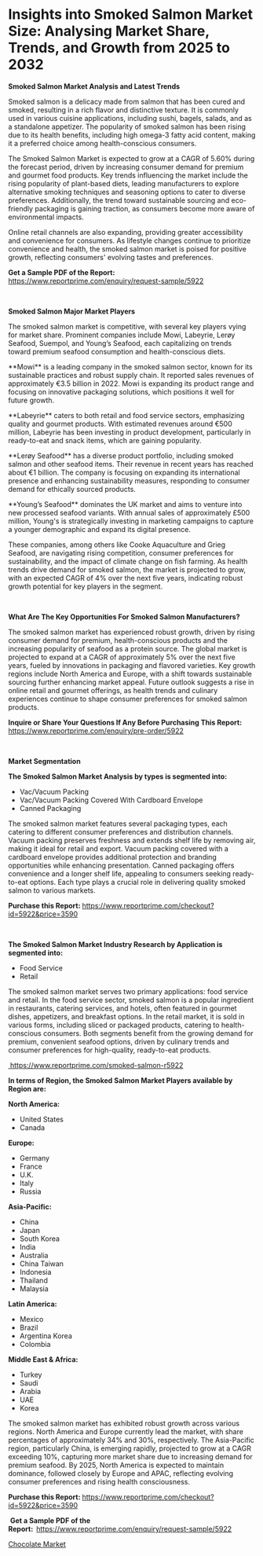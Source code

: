 <p><h1>Insights into Smoked Salmon Market Size: Analysing Market Share, Trends, and Growth from 2025 to 2032</h1></p><p><strong>Smoked Salmon Market Analysis and Latest Trends</strong></p>
<p><p>Smoked salmon is a delicacy made from salmon that has been cured and smoked, resulting in a rich flavor and distinctive texture. It is commonly used in various cuisine applications, including sushi, bagels, salads, and as a standalone appetizer. The popularity of smoked salmon has been rising due to its health benefits, including high omega-3 fatty acid content, making it a preferred choice among health-conscious consumers.</p><p>The Smoked Salmon Market is expected to grow at a CAGR of 5.60% during the forecast period, driven by increasing consumer demand for premium and gourmet food products. Key trends influencing the market include the rising popularity of plant-based diets, leading manufacturers to explore alternative smoking techniques and seasoning options to cater to diverse preferences. Additionally, the trend toward sustainable sourcing and eco-friendly packaging is gaining traction, as consumers become more aware of environmental impacts. </p><p>Online retail channels are also expanding, providing greater accessibility and convenience for consumers. As lifestyle changes continue to prioritize convenience and health, the smoked salmon market is poised for positive growth, reflecting consumers' evolving tastes and preferences.</p></p>
<p><strong>Get a Sample PDF of the Report:&nbsp;</strong> <a href="https://www.reportprime.com/enquiry/request-sample/5922?utm_campaign=3250&utm_medium=2&utm_source=Github&utm_content=ia&utm_term=19032025&utm_id=smoked-salmon">https://www.reportprime.com/enquiry/request-sample/5922</a></p>
<p>&nbsp;</p>
<p><strong>Smoked Salmon Major Market Players</strong></p>
<p><p>The smoked salmon market is competitive, with several key players vying for market share. Prominent companies include Mowi, Labeyrie, Lerøy Seafood, Suempol, and Young’s Seafood, each capitalizing on trends toward premium seafood consumption and health-conscious diets.</p><p>**Mowi** is a leading company in the smoked salmon sector, known for its sustainable practices and robust supply chain. It reported sales revenues of approximately €3.5 billion in 2022. Mowi is expanding its product range and focusing on innovative packaging solutions, which positions it well for future growth.</p><p>**Labeyrie** caters to both retail and food service sectors, emphasizing quality and gourmet products. With estimated revenues around €500 million, Labeyrie has been investing in product development, particularly in ready-to-eat and snack items, which are gaining popularity.</p><p>**Lerøy Seafood** has a diverse product portfolio, including smoked salmon and other seafood items. Their revenue in recent years has reached about €1 billion. The company is focusing on expanding its international presence and enhancing sustainability measures, responding to consumer demand for ethically sourced products.</p><p>**Young’s Seafood** dominates the UK market and aims to venture into new processed seafood variants. With annual sales of approximately £500 million, Young's is strategically investing in marketing campaigns to capture a younger demographic and expand its digital presence.</p><p>These companies, among others like Cooke Aquaculture and Grieg Seafood, are navigating rising competition, consumer preferences for sustainability, and the impact of climate change on fish farming. As health trends drive demand for smoked salmon, the market is projected to grow, with an expected CAGR of 4% over the next five years, indicating robust growth potential for key players in the segment.</p></p>
<p>&nbsp;</p>
<p><strong>What Are The Key Opportunities For Smoked Salmon Manufacturers?</strong></p>
<p><p>The smoked salmon market has experienced robust growth, driven by rising consumer demand for premium, health-conscious products and the increasing popularity of seafood as a protein source. The global market is projected to expand at a CAGR of approximately 5% over the next five years, fueled by innovations in packaging and flavored varieties. Key growth regions include North America and Europe, with a shift towards sustainable sourcing further enhancing market appeal. Future outlook suggests a rise in online retail and gourmet offerings, as health trends and culinary experiences continue to shape consumer preferences for smoked salmon products.</p></p>
<p><strong>Inquire or Share Your Questions If Any Before Purchasing This Report:</strong> <a href="https://www.reportprime.com/enquiry/pre-order/5922?utm_campaign=3250&utm_medium=2&utm_source=Github&utm_content=ia&utm_term=19032025&utm_id=smoked-salmon">https://www.reportprime.com/enquiry/pre-order/5922</a></p>
<p>&nbsp;</p>
<p><strong>Market Segmentation</strong></p>
<p><strong>The Smoked Salmon Market Analysis by types is segmented into:</strong></p>
<p><ul><li>Vac/Vacuum Packing</li><li>Vac/Vacuum Packing Covered With Cardboard Envelope</li><li>Canned Packaging</li></ul></p>
<p><p>The smoked salmon market features several packaging types, each catering to different consumer preferences and distribution channels. Vacuum packing preserves freshness and extends shelf life by removing air, making it ideal for retail and export. Vacuum packing covered with a cardboard envelope provides additional protection and branding opportunities while enhancing presentation. Canned packaging offers convenience and a longer shelf life, appealing to consumers seeking ready-to-eat options. Each type plays a crucial role in delivering quality smoked salmon to various markets.</p></p>
<p><strong>Purchase this Report:&nbsp;</strong><a href="https://www.reportprime.com/checkout?id=5922&price=3590&utm_campaign=3250&utm_medium=2&utm_source=Github&utm_content=ia&utm_term=19032025&utm_id=smoked-salmon">https://www.reportprime.com/checkout?id=5922&price=3590</a></p>
<p>&nbsp;</p>
<p><strong>The Smoked Salmon Market Industry Research by Application is segmented into:</strong></p>
<p><ul><li>Food Service</li><li>Retail</li></ul></p>
<p><p>The smoked salmon market serves two primary applications: food service and retail. In the food service sector, smoked salmon is a popular ingredient in restaurants, catering services, and hotels, often featured in gourmet dishes, appetizers, and breakfast options. In the retail market, it is sold in various forms, including sliced or packaged products, catering to health-conscious consumers. Both segments benefit from the growing demand for premium, convenient seafood options, driven by culinary trends and consumer preferences for high-quality, ready-to-eat products.</p></p>
<p><a href="https://www.reportprime.com/smoked-salmon-r5922?utm_campaign=3250&utm_medium=2&utm_source=Github&utm_content=ia&utm_term=19032025&utm_id=smoked-salmon">&nbsp;https://www.reportprime.com/smoked-salmon-r5922</a></p>
<p><strong>In terms of Region, the Smoked Salmon Market Players available by Region are:</strong></p>
<p>
    <p> <strong> North America: </strong>
        <ul>
            <li>United States</li>
            <li>Canada</li>
        </ul>
        </p> 
    <p> <strong> Europe: </strong>
        <ul>
            <li>Germany</li>
            <li>France</li>
            <li>U.K.</li>
            <li>Italy</li>
            <li>Russia</li>
        </ul>
        </p> 
    <p> <strong> Asia-Pacific: </strong>
        <ul>
            <li>China</li>
            <li>Japan</li>
            <li>South Korea</li>
            <li>India</li>
            <li>Australia</li>
            <li>China Taiwan</li>
            <li>Indonesia</li>
            <li>Thailand</li>
            <li>Malaysia</li>
        </ul>
        </p> 
    <p> <strong> Latin America: </strong>
        <ul>
            <li>Mexico</li>
            <li>Brazil</li>
            <li>Argentina Korea</li>
            <li>Colombia</li>
        </ul>
        </p> 
    <p> <strong> Middle East & Africa: </strong>
        <ul>
            <li>Turkey</li>
            <li>Saudi</li>
            <li>Arabia</li>
            <li>UAE</li>
            <li>Korea</li>
        </ul>
    </p>
    </p>
<p><p>The smoked salmon market has exhibited robust growth across various regions. North America and Europe currently lead the market, with share percentages of approximately 34% and 30%, respectively. The Asia-Pacific region, particularly China, is emerging rapidly, projected to grow at a CAGR exceeding 10%, capturing more market share due to increasing demand for premium seafood. By 2025, North America is expected to maintain dominance, followed closely by Europe and APAC, reflecting evolving consumer preferences and rising health consciousness.</p></p>
<p><strong>Purchase this Report: </strong><a href="https://www.reportprime.com/checkout?id=5922&price=3590&utm_campaign=3250&utm_medium=2&utm_source=Github&utm_content=ia&utm_term=19032025&utm_id=smoked-salmon">https://www.reportprime.com/checkout?id=5922&price=3590</a></p>
<p>&nbsp;<strong>Get a Sample PDF of the Report:&nbsp;&nbsp;</strong><a href="https://www.reportprime.com/enquiry/request-sample/5922?utm_campaign=3250&utm_medium=2&utm_source=Github&utm_content=ia&utm_term=19032025&utm_id=smoked-salmon">https://www.reportprime.com/enquiry/request-sample/5922</a></p>
<p><strong></strong></p>
<p><p><a href="https://github.com/alejnaouare/Market-Research-Report-List-1/blob/main/chocolate-market.md?utm_campaign=3250&utm_medium=2&utm_source=Github&utm_content=ia&utm_term=19032025&utm_id=smoked-salmon">Chocolate Market</a></p></p>
